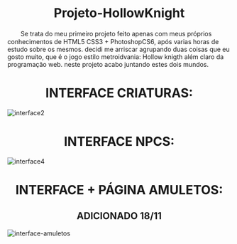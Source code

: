
# <div align="center"> Projeto-HollowKnight <div>

ㅤㅤ Se trata do meu primeiro projeto feito apenas com meus próprios conhecimentos de HTML5 CSS3 + PhotoshopCS6, após varias horas de estudo sobre os mesmos. decidi me arriscar agrupando duas coisas que eu gosto muito, que é o jogo estilo metroidvania: Hollow knigth além claro da programação web. neste projeto acabo juntando estes dois mundos.
# <div align="center"> INTERFACE CRIATURAS:</div >
![interface2](https://user-images.githubusercontent.com/86329011/202831127-fd73d582-466d-4079-b44e-c0b1022fa2a0.PNG)
# <div align="center"> INTERFACE NPCS:</div >
![interface4](https://user-images.githubusercontent.com/86329011/202831354-ebf81f37-c911-4a82-8690-c491d7fc722b.PNG)
# <div align="center"> INTERFACE + PÁGINA AMULETOS:</div >
## <div align="center">ADICIONADO 18/11</div >
  ![interface-amuletos](https://user-images.githubusercontent.com/86329011/202831533-76d87d17-74ac-473b-b406-c95c744d6e84.PNG) 

